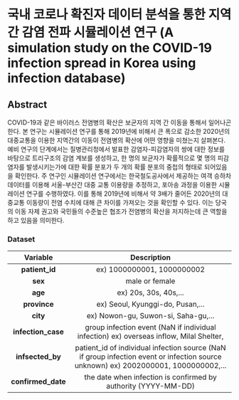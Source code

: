 # 국내 코로나 확진자 데이터 분석을 통한 지역 간 감염 전파 시뮬레이션 연구 (A simulation study on the COVID-19 infection spread in Korea using infection database)

## Abstract
COVID-19과 같은 바이러스 전염병의 확산은 보균자의 지역 간 이동을 통해서 일어나곤 한다. 본 연구는 시뮬레이션 연구를 통해 2019년에 비해서 큰 폭으로 감소한 2020년의 대중교통을 이용한 지역간의 이동이 전염병의 확산에 어떤 영향을 미쳤는지 살펴본다. 예비 연구의 단계에서는 질병관리청에서 발표한 감염자-피감염자의 쌍에 대한 정보를 바탕으로 트리구조의 감염 계보를 생성하고, 한 명의 보균자가 확률적으로 몇 명의 피감염자를 발생시키는가에 대한 확률 분포가 두 개의 확률 분포의 중첩의 형태로 되어있음을 확인한다. 주 연구인 시뮬레이션 연구에서는 한국철도공사에서 제공하는 여객 승하차 데이터를 이용해 서울-부산간 대중 교통 이용량을 추정하고, 포아송 과정을 이용한 시뮬레이션 연구를 수행하였다. 이를 통해 2019년에 비해서 약 3배가 줄어든 2020년의 대중교통 이동량이 전염 수치에 대해 큰 차이를 가져오는 것을 확인할 수 있다. 이는 당국의 이동 자제 권고와 국민들의 수준높은 협조가 전염병의 확산을 저지하는데 큰 역할을 하고 있음을 의미한다. 


### Dataset

|    **Variable**    |                                                            **Description**                                                           |
|:------------------:|:------------------------------------------------------------------------------------------------------------------------------------:|
|   **patient_id**   |                                                      ex) 1000000001, 1000000002                                                      |
|       **sex**      |                                                            male or female                                                            |
|       **age**      |                                                         ex) 20s, 30s, 40s,...                                                        |
|    **province**    |                                                   ex) Seoul, Kyunggi-do, Pusan,...                                                   |
|      **city**      |                                                 ex) Nowon-gu, Suwon-si, Saha-gu,...                                                  |
| **infection_case** |                        group infection event (NaN if individual infection) ex) overseas inflow, Milal Shelter,                       |
|  **infsected_by**  | patient_id of individual infection source (NaN if group infection event or infection source unknown)  ex) 2002000001, 1000000002,... |
| **confirmed_date** |                                    the date when infection is confirmed by authority (YYYY-MM-DD)                                    |

